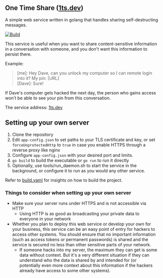 ## One Time Share ([1ts.dev](https://1ts.dev))

A simple web service written in golang that handles sharing self-destructing messages.

[![Build](https://github.com/gameraccoon/one-time-share/actions/workflows/build.yml/badge.svg)](https://github.com/gameraccoon/one-time-share/actions/workflows/build.yml)

This service is useful when you want to share content-sensitive information in a conversation with someone, and you don't want this information to persist there.

Example:
> [me]: Hey Dave, can you unlock my computer so I can remote login into it? My pin: [URL]  
> [Dave]: Sure!

If Dave's computer gets hacked the next day, the person who gains access won't be able to see your pin from this conversation.

The service address: [1ts.dev](https://1ts.dev)

## Setting up your own server

1. Clone the repository
2. Edit `app-config.json` to set paths to your TLS certificate and key, or set `forceUnprotectedHttp` to `true` in case you enable HTTPS through a reverse proxy like nginx
3. Configure `app-config.json` with your desired port and limits.
4. `go build` to build the executable or `go run` to run it directly
6. Optionally, use tools/run_daemon.sh to start the service in the background, or configure it to run as you would any other service.

Refer to [build.yaml](https://github.com/gameraccoon/one-time-share/blob/main/.github/workflows/build.yml) for insights on how to build the project.

### Things to consider when setting up your own server
- Make sure your server runs under HTTPS and is not accessible via HTTP
  - Using HTTP is as good as broadcasting your private data to everyone in your network
- Whether you plan to deploy this web service or develop your own for your business, this service can be an easy point of entry for hackers to access other systems. You should ensure that no important information (such as access tokens or permanent passwords) is shared and the service is secured no less than other sensitive parts of your network.
  - If someone hacks into my server, the maximum they can get is some data without context. But it's a very different situation if they can understand who the data is shared by and intended for (or potentially even more context about this information if the hackers already have access to some other systems).
